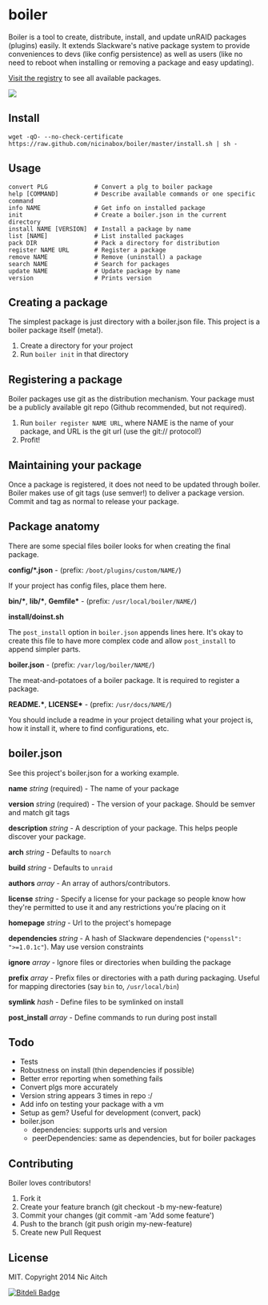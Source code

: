 # boiler

Boiler is a tool to create, distribute, install, and update unRAID packages (plugins) easily. It extends Slackware's native package system to provide conveniences to devs (like config persistence) as well as users (like no need to reboot when installing or removing a package and easy updating).

[Visit the registry](http://registry.getboiler.com/) to see all available packages.

![](http://i.minus.com/iPuI9DhwCn2cA.gif)

## Install

    wget -qO- --no-check-certificate https://raw.github.com/nicinabox/boiler/master/install.sh | sh -

## Usage

    convert PLG             # Convert a plg to boiler package
    help [COMMAND]          # Describe available commands or one specific command
    info NAME               # Get info on installed package
    init                    # Create a boiler.json in the current directory
    install NAME [VERSION]  # Install a package by name
    list [NAME]             # List installed packages
    pack DIR                # Pack a directory for distribution
    register NAME URL       # Register a package
    remove NAME             # Remove (uninstall) a package
    search NAME             # Search for packages
    update NAME             # Update package by name
    version                 # Prints version

## Creating a package

The simplest package is just directory with a boiler.json file. This project is a boiler package itself (meta!).

1. Create a directory for your project
2. Run `boiler init` in that directory

## Registering a package

Boiler packages use git as the distribution mechanism. Your package must be a publicly available git repo (Github recommended, but not required).

1. Run `boiler register NAME URL`, where NAME is the name of your package, and URL is the git url (use the git:// protocol!)
2. Profit!

## Maintaining your package

Once a package is registered, it does not need to be updated through boiler. Boiler makes use of git tags (use semver!) to deliver a package version. Commit and tag as normal to release your package.

## Package anatomy

There are some special files boiler looks for when creating the final package.

**config/\*.json** - (prefix: `/boot/plugins/custom/NAME/`)

If your project has config files, place them here.

**bin/\***, **lib/\***, **Gemfile\*** - (prefix: `/usr/local/boiler/NAME/`)

**install/doinst.sh**

The `post_install` option in `boiler.json` appends lines here. It's okay to create this file to have more complex code and allow `post_install` to append simpler parts.

**boiler.json** - (prefix: `/var/log/boiler/NAME/`)

The meat-and-potatoes of a boiler package. It is required to register a package.

**README.\***, **LICENSE\*** - (prefix: `/usr/docs/NAME/`)

You should include a readme in your project detailing what your project is, how it install it, where to find configurations, etc.

## boiler.json

See this project's boiler.json for a working example.

**name** *string* (required) - The name of your package

**version** *string* (required) - The version of your package. Should be semver and match git tags

**description** *string* - A description of your package. This helps people discover your package.

**arch** *string* - Defaults to `noarch`

**build** *string* - Defaults to `unraid`

**authors** *array* - An array of authors/contributors.

**license** *string* - Specify a license for your package so people know how they're permitted to use it and any restrictions you're placing on it

**homepage** *string* - Url to the project's homepage

**dependencies** *string* - A hash of Slackware dependencies (`"openssl": ">=1.0.1c"`). May use version constraints

**ignore** *array* - Ignore files or directories when building the package

**prefix** *array* - Prefix files or directories with a path during packaging. Useful for mapping directories (say `bin` to, `/usr/local/bin`)

**symlink** *hash* - Define files to be symlinked on install

**post_install** *array* - Define commands to run during post install

## Todo

* Tests
* Robustness on install (thin dependencies if possible)
* Better error reporting when something fails
* Convert plgs more accurately
* Version string appears 3 times in repo :/
* Add info on testing your package with a vm
* Setup as gem? Useful for development (convert, pack)
* boiler.json
  * dependencies: supports urls and version
  * peerDependencies: same as dependencies, but for boiler packages

## Contributing

Boiler loves contributors!

1. Fork it
2. Create your feature branch (git checkout -b my-new-feature)
3. Commit your changes (git commit -am 'Add some feature')
4. Push to the branch (git push origin my-new-feature)
5. Create new Pull Request

## License

MIT. Copyright 2014 Nic Aitch


[![Bitdeli Badge](https://d2weczhvl823v0.cloudfront.net/nicinabox/boiler/trend.png)](https://bitdeli.com/free "Bitdeli Badge")

